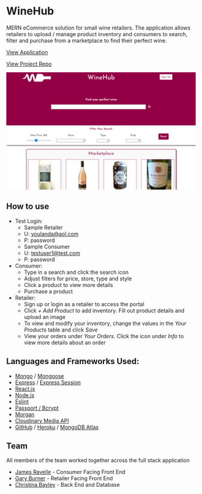 
# WineHub

MERN eCommerce solution for small wine retailers. The application allows retailers to upload / manage product inventory and consumers to search, filter and purchase from a marketplace to find their perfect wine.

[View Application](https://vast-river-22849.herokuapp.com/)

[View Project Repo](https://github.com/grburner/project-3)

![Screenshot](client/public/images/winehub.PNG)

## How to use
- Test Login:
    * Sample Retailer
    * U: youlanda@aol.com
    * P: password
    * Sample Consumer
    * U: testuser1@test.com
    * P: password
- Consumer:
    * Type in a search and click the search icon
    * Adjust filters for price, store, type and style
    * Click a product to view more details
    * Purchase a product
- Retailer:
    * Sign up or login as a retailer to access the portal
    * Click *+ Add Product* to add inventory. Fill out product details and upload an image
    * To view and modify your inventory, change the values in the *Your Products* table and click *Save*
    * View your orders under *Your Orders*. Click the icon under *Info* to view more details about an order

## Languages and Frameworks Used:
- [Mongo](https://www.mongodb.com/) / [Mongoose](https://mongoosejs.com/)
- [Express](https://expressjs.com/) / [Express Session](https://www.npmjs.com/package/express-session)
- [React.js](https://reactjs.org/)
- [Node.js](https://nodejs.org/en/)
- [Eslint](https://eslint.org/)
- [Passport / Bcrypt](https://www.npmjs.com/package/passport)
- [Morgan](https://www.npmjs.com/package/morgan)
- [Cloudinary Media API](https://cloudinary.com/)
- [GitHub](https://github.com/) / [Heroku](https://www.heroku.com/) / [MongoDB Atlas](https://www.mongodb.com/cloud/atlas)

## Team
All members of the team worked together across the full stack application 
- [James Ravelle](https://github.com/jamesravelle) - Consumer Facing Front End
- [Gary Burner](https://github.com/grburner) - Retailer Facing Front End
- [Christina Bayley](https://github.com/cbayley-edu) - Back End and Database